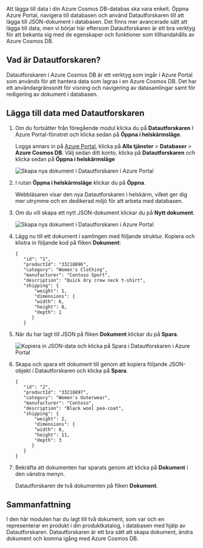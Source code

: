 Att lägga till data i din Azure Cosmos DB-databas ska vara enkelt. Öppna Azure Portal, navigera till databasen och använd Datautforskaren till att lägga till JSON-dokument i databasen. Det finns mer avancerade sätt att lägga till data, men vi börjar här eftersom Datautforskaren är ett bra verktyg för att bekanta sig med de egenskaper och funktioner som tillhandahålls av Azure Cosmos DB.

## <a name="what-is-the-data-explorer"></a>Vad är Datautforskaren?
Datautforskaren i Azure Cosmos DB är ett verktyg som ingår i Azure Portal som används för att hantera data som lagras i en Azure Cosmos DB. Det har ett användargränssnitt för visning och navigering av datasamlingar samt för redigering av dokument i databasen.

## <a name="add-data-using-the-data-explorer"></a>Lägga till data med Datautforskaren

1. Om du fortsätter från föregående modul klicka du på **Datautforskaren** I Azure Portal-fönstret och klicka sedan på **Öppna i helskärmsläge**.

    Logga annars in på [Azure Portal](https://portal.azure.com/?azure-portal=true), klicka på **Alla tjänster** > **Databaser** > **Azure Cosmos DB**. Välj sedan ditt konto, klicka på **Datautforskaren** och klicka sedan på **Öppna i helskärmsläge**
 
   ![Skapa nya dokument i Datautforskaren i Azure Portal](../media-draft/3-azure-cosmosdb-data-explorer-full-screen.png)

2. I rutan **Öppna i helskärmsläge** klickar du på **Öppna**.

    Webbläsaren visar den nya Datautforskaren i helskärm, vilket ger dig mer utrymme och en dedikerad miljö för att arbeta med databasen.

3. Om du vill skapa ett nytt JSON-dokument klickar du på **Nytt dokument**.

   ![Skapa nya dokument i Datautforskaren i Azure Portal](../media-draft/3-azure-cosmosdb-data-explorer-new-document.png)

4. Lägg nu till ett dokument i samlingen med följande struktur. Kopiera och klistra in följande kod på fliken **Dokument**:

     ```
    {
        "id": "1",
        "productId": "33218896",
        "category": "Women's Clothing",
        "manufacturer": "Contoso Sport",
        "description": "Quick dry crew neck t-shirt",
        "shipping": {
            "weight": 1,
            "dimensions": {
            "width": 6,
            "height": 8,
            "depth": 1
           }
        }
     ```

5. När du har lagt till JSON på fliken **Dokument** klickar du på **Spara**.

    ![Kopiera in JSON-data och klicka på Spara i Datautforskaren i Azure Portal](../media-draft/3-azure-cosmosdb-data-explorer-save-document.png)

6. Skapa och spara ett dokument till genom att kopiera följande JSON-objekt i Datautforskaren och klicka på **Spara**.

     ```
    {
        "id": "2",
        "productId": "33218897",
        "category": "Women's Outerwear",
        "manufacturer": "Contoso",
        "description": "Black wool pea-coat",
        "shipping": {
            "weight": 2,
            "dimensions": {
            "width": 8,
            "height": 11,
            "depth": 3
           }
        }
    }
     ```

7. Bekräfta att dokumenten har sparats genom att klicka på **Dokument** i den vänstra menyn. 

    Datautforskaren de två dokumenten på fliken **Dokument**.

## <a name="summary"></a>Sammanfattning

I den här modulen har du lagt till två dokument, som var och en representerar en produkt i din produktkatalog, i databasen med hjälp av Datautforskaren. Datautforskaren är ett bra sätt att skapa dokument, ändra dokument och komma igång med Azure Cosmos DB.  
